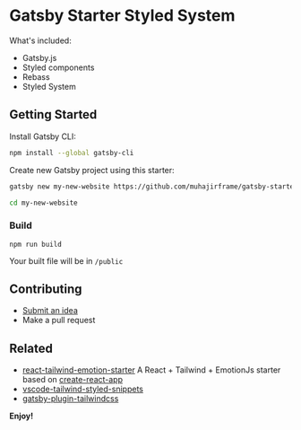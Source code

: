 # Gatsby Starter Styled System

What's included:

- Gatsby.js
- Styled components
- Rebass
- Styled System

## Getting Started

Install Gatsby CLI:

```sh
npm install --global gatsby-cli
```

Create new Gatsby project using this starter:

```sh
gatsby new my-new-website https://github.com/muhajirframe/gatsby-starter-styled-system
```

```sh
cd my-new-website
```

### Build

```
npm run build
```

Your built file will be in `/public`

## Contributing

- [Submit an idea](https://github.com/muhajirframe/gatsby-starter-styled-system/issues/new)
- Make a pull request

## Related

- [react-tailwind-emotion-starter](https://github.com/muhajirframe/react-tailwind-emotion-starter) A React + Tailwind + EmotionJs starter based on [create-react-app](https://github.com/facebook/create-react-app)
- [vscode-tailwind-styled-snippets](https://github.com/muhajirframe/vscode-tailwind-styled-snippets)
- [gatsby-plugin-tailwindcss](https://github.com/muhajirframe/gatsby-plugin-tailwindcss)

**Enjoy!**
